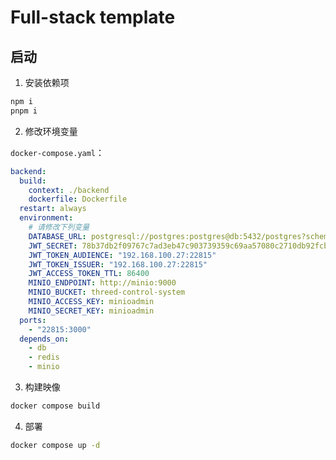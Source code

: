 # Full-stack template

## 启动

1. 安装依赖项

```bash
npm i
pnpm i
```

2. 修改环境变量

`docker-compose.yaml`：

```yaml
backend:
  build:
    context: ./backend
    dockerfile: Dockerfile
  restart: always
  environment:
    # 请修改下列变量
    DATABASE_URL: postgresql://postgres:postgres@db:5432/postgres?schema=public
    JWT_SECRET: 78b37db2f09767c7ad3eb47c903739359c69aa57080c2710db92fcb1809f8cd4
    JWT_TOKEN_AUDIENCE: "192.168.100.27:22815"
    JWT_TOKEN_ISSUER: "192.168.100.27:22815"
    JWT_ACCESS_TOKEN_TTL: 86400
    MINIO_ENDPOINT: http://minio:9000
    MINIO_BUCKET: threed-control-system
    MINIO_ACCESS_KEY: minioadmin
    MINIO_SECRET_KEY: minioadmin
  ports:
    - "22815:3000"
  depends_on:
    - db
    - redis
    - minio
```

3. 构建映像

```bash
docker compose build
```

4. 部署

```bash
docker compose up -d
```
